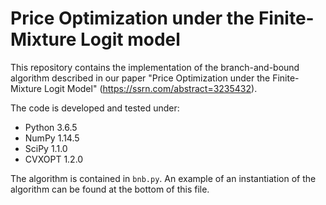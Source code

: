 # Price Optimization under the Finite-Mixture Logit model

This repository contains the implementation of the branch-and-bound algorithm described in our paper "Price Optimization under the Finite-Mixture Logit Model" (https://ssrn.com/abstract=3235432).

The code is developed and tested under: 
+ Python 3.6.5
+ NumPy 1.14.5
+ SciPy 1.1.0
+ CVXOPT 1.2.0

The algorithm is contained in `bnb.py`. An example of an instantiation of the algorithm can be found at the bottom of this file. 
